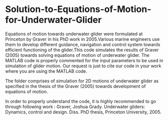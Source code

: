 # Solution-to-Equations-of-Motion-for-Underwater-Glider
Equations of motion towards underwater glider were formulated at Princeton by Graver in his PhD work in 2005.Various marine engineers use them to develop different guidance, navigation and control system towards efficient functioning of the glider.This code simulates the results of Graver (2005) towards solving equations of motion of underwater glider. The MATLAB code is properly commented for the input parameters to be used in simulation of glider motion. Our request is just to cite our code in your work where you are using the MATLAB code.

The folder comprises of simulation for 2D motions of underwater glider as specified in the thesis of the Graver (2005) towards development of equations of motion. 

In order to properly understand the code, it is highly recommended to go through following work :
Graver, Joshua Grady. Underwater gliders: Dynamics, control and design. Diss. PhD thesis, Princeton University, 2005.
